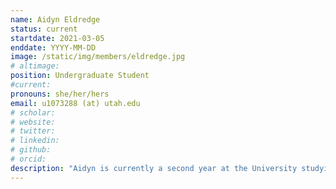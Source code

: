 ```yaml
---
name: Aidyn Eldredge
status: current
startdate: 2021-03-05
enddate: YYYY-MM-DD
image: /static/img/members/eldredge.jpg
# altimage:
position: Undergraduate Student
#current:
pronouns: she/her/hers
email: u1073288 (at) utah.edu
# scholar:
# website:
# twitter:
# linkedin:
# github:
# orcid:
description: "Aidyn is currently a second year at the University studying Anthropology with a Health Emphasis as well as a double minor in Integrative Human Biology and Chemistry. She is broadly interested in human genomics and the evolution of the immune system and hopes to develop her Honors thesis on a similar topic. She is new to the PEGL lab and is excited to learn more about primate evolution and genetics."
---
```

